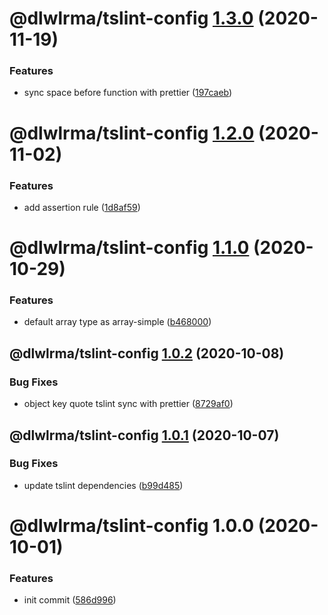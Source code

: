 # @dlwlrma/tslint-config [1.3.0](https://github.com/hanjeahwan/lint-formatter-config/compare/@dlwlrma/tslint-config@1.2.0...@dlwlrma/tslint-config@1.3.0) (2020-11-19)


### Features

* sync space before function with prettier ([197caeb](https://github.com/hanjeahwan/lint-formatter-config/commit/197caeb8d235c93e0ba43fcf65332a41bfd904df))

# @dlwlrma/tslint-config [1.2.0](https://github.com/hanjeahwan/lint-formatter-config/compare/@dlwlrma/tslint-config@1.1.0...@dlwlrma/tslint-config@1.2.0) (2020-11-02)


### Features

* add assertion rule ([1d8af59](https://github.com/hanjeahwan/lint-formatter-config/commit/1d8af59f02da0b9bfea13a0b45fcff8f6cbe9546))

# @dlwlrma/tslint-config [1.1.0](https://github.com/hanjeahwan/lint-formatter-config/compare/@dlwlrma/tslint-config@1.0.2...@dlwlrma/tslint-config@1.1.0) (2020-10-29)


### Features

* default array type as array-simple ([b468000](https://github.com/hanjeahwan/lint-formatter-config/commit/b4680007bd4ea923f6da0adc7773f6361f67106a))

## @dlwlrma/tslint-config [1.0.2](https://github.com/hanjeahwan/lint-formatter-config/compare/@dlwlrma/tslint-config@1.0.1...@dlwlrma/tslint-config@1.0.2) (2020-10-08)


### Bug Fixes

* object key quote tslint sync with prettier ([8729af0](https://github.com/hanjeahwan/lint-formatter-config/commit/8729af07484e1797ad1072bda2dbfed4daf73e27))

## @dlwlrma/tslint-config [1.0.1](https://github.com/hanjeahwan/lint-formatter-config/compare/@dlwlrma/tslint-config@1.0.0...@dlwlrma/tslint-config@1.0.1) (2020-10-07)


### Bug Fixes

* update tslint dependencies ([b99d485](https://github.com/hanjeahwan/lint-formatter-config/commit/b99d4850f1a434a88ebd1d4cc1eb0030dfda90e5))

# @dlwlrma/tslint-config 1.0.0 (2020-10-01)


### Features

* init commit ([586d996](https://github.com/hanjeahwan/lint-formatter-config/commit/586d9969ea78bea1ecfbc3d39564c0d16448444d))
